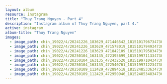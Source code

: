 ```yaml
---
layout: album
resource: instagram
title: "Thuy Trang Nguyen - Part 4"
description: "Instagram album of Thuy Trang Nguyen, part 4."
active: instagram
album-title: "Thuy Trang Nguyen"
images:
  - image_path: chin_19022/4/20241226_183629_471446542_18151017967347304_1212661555612943937_n.jpg
  - image_path: chin_19022/4/20241226_183629_471578019_18151017949347304_4545056074685154170_n.jpg
  - image_path: chin_19022/4/20241226_183629_471842109_18151017958347304_8804603026605245942_n.jpg
  - image_path: chin_19022/4/20250104_163135_472395699_18151997113347304_5104563121644731287_n.jpg
  - image_path: chin_19022/4/20250104_163135_472432520_18151997104347304_2364923596087276987_n.jpg
  - image_path: chin_19022/4/20250104_163135_472540761_18151997122347304_6832128925720360990_n.jpg
  - image_path: chin_19022/4/20250109_112429_472894518_18152485336347304_1988038956113986229_n.jpg
  - image_path: chin_19022/4/20250109_112429_472950946_18152485348347304_434585766544768285_n.jpg
---
```

